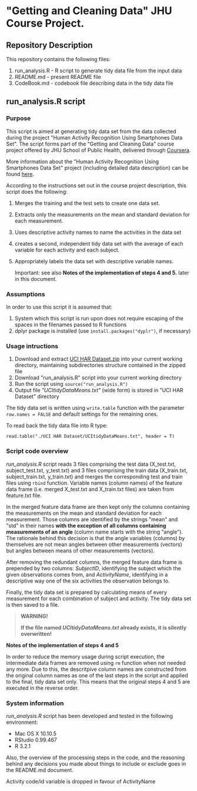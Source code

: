 # "Getting and Cleaning Data" JHU Course Project.

## Repository Description
This repository contains the following files:

1. run_analysis.R - R script to generate tidy data file from the input data
2. README.md - present README file
3. CodeBook.md - codebook file describing data in the tidy data file

## run_analysis.R script
### Purpose

This script is aimed at generating tidy data set from the data collected during the project "Human Activity Recognition Using Smartphones Data Set". The script forms part of the "Getting and Cleaning Data" course project offered by JHU School of Public Health, delivered through [Coursera](http://coursera.com).

More information about the "Human Activity Recognition Using Smartphones Data Set" project (including detailed data description) can be found [here](http://archive.ics.uci.edu/ml/datasets/Human+Activity+Recognition+Using+Smartphones).

According to the instructions set out in the course project description, this script does the following:

 1. Merges the training and the test sets to create one data set.
 2. Extracts only the measurements on the mean and standard deviation for each measurement. 
 3. Uses descriptive activity names to name the activities in the data set
 4. creates a second, independent tidy data set with the average of each variable for each activity and each subject.
 5. Appropriately labels the data set with descriptive variable names. 

	Important: see also **Notes of the implementation of steps 4 and 5.** later in this document.

### Assumptions
In order to use this script it is assumed that:

1. System which this script is run upon does not require escaping of the spaces in the filenames passed to R functions
2. dplyr package is installed (use `install.packages("dyplr")`, if necessary)

### Usage intructions

1. Download and extract [UCI HAR Dataset.zip](https://d396qusza40orc.cloudfront.net/getdata%2Fprojectfiles%2FUCI%20HAR%20Dataset.zip) into your current working directory, maintaining subdirectories structure contained in the zipped file
2. Download "run_analysis.R" script into your current working directory
3. Run the script using `source("run_analysis.R")`
4. Output file *"UCItidyDataMeans.txt"* (wide form) is stored in "UCI HAR Dataset" directory
     
The tidy data set is written using `write.table` function with the parameter `row.names = FALSE` and default settings for the remaining ones.

To read back the tidy data file into R type:

`read.table("./UCI HAR Dataset/UCItidyDataMeans.txt", header = T)`

### Script code overview
*run_analysis.R* script reads 3 files comprising the test data (X\_test.txt, subject\_test.txt, y\_test.txt) and 3 files comprising the train data (X\_train.txt, subject\_train.txt, y\_train.txt) and merges the corresponding test and train files using `rbind` function. Variable names (column names) of the feature data frame (i.e. merged X\_test.txt and X\_train.txt files) are taken from feature.txt file.


In the merged feature data frame are then kept only the columns containing the measurements on the mean and standard deviation for each measurement. Those columns are identified by the strings "mean" and "std" in their names **with the exception of all columns containing measurements of an angle** (column name starts with the string "angle"). The rationale behind this decision is that the angle variables (columns) by themselves are not mean angles between other measurements (vectors) but angles between means of other measurements (vectors).

After removing the redundant columns, the merged feature data frame is prepended by two columns: *SubjectID*, identifying the subject which the given observations comes from, and *ActivityName*, identifying in a descriptive way one of the six activities the observation belongs to.

Finally, the tidy data set is prepared by calculating means of every measurement for each combination of subject and activity. The tidy data set is then saved to a file. 

>**WARNING!**
>
>**If the file named *UCItidyDataMeans.txt* already exists, it is silently overwritten!**

**Notes of the implementation of steps 4 and 5**

In order to reduce the memory usage during script execution, the intermediate data frames are removed using `rm` function when not needed any more. Due to this, the descritpive column names are constructed from the original column names as one of the last steps in the script and applied to the final, tidy data set only. This means that the original steps 4 and 5 are executed in the reverse order. 


### System information
*run_analysis.R* script has been developed and tested in the following environment:

- Mac OS X 10.10.5
- RStudio 0.99.467
- R 3.2.1

Also, the overview of the processing steps in the code, and the reasoning behind any decisions you made about things to include or exclude goes in the README.md document. 

Activity code/id variable is dropped in favour of ActivityName
